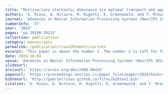```yaml
---
title: "Multivariate stochastic dominance via optimal transport and applications to models benchmarking"
authors: 'G. Rioux, A. Nitsure, M. Rigotti, K, Greenewald, and Y. Mroueh'
journal: 'Advances in Neural Information Processing Systems (NeurIPS 2024)'
numberInfo: '37'
year: '2024'
pages: 'pp.39190-39223'
collection: publications
category: manuscripts
permalink: /publication/rioux2024multivariate
excerpt: 'This paper is about the number 1. The number 2 is left for future work.'
date: 2024-10-04
venue: 'Advances in Neural Information Processing Systems (NeurIPS 2024)'
slidesurl: 
arxivurl: 'https://arxiv.org/abs/2406.06425'
paperurl: 'https://proceedings.neurips.cc/paper_files/paper/2024/hash/4537592f9594a0522da99566b90380cc-Abstract-Conference.html'
bibtexurl: 'http://gabrielrioux.github.io/files/bibtex1.bib'
citation: 'G. Rioux, A. Nitsure, M. Rigotti, K, Greenewald, and Y. Mroueh. &quot;Multivariate stochastic dominance via optimal transport and applications to models benchmarking.&quot; <i>Advances in Neural Information Processing Systems</i>. 37, 2024, pp.39190-39223.'
---
```

